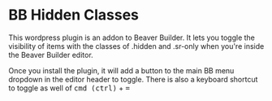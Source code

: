 # BB Hidden Classes

This wordpress plugin is an addon to Beaver Builder. It lets you toggle the visibility of items with the classes of .hidden and .sr-only when you're inside the Beaver Builder editor.

Once you install the plugin, it will add a button to the main BB menu dropdown in the editor header to toggle. There is also a keyboard shortcut to toggle as well of <kbd>cmd (ctrl)</kbd> + <kbd>=</kbd>
